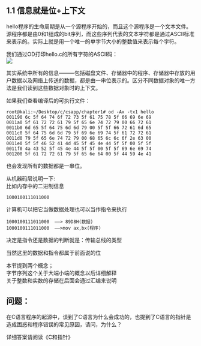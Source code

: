 ## 1.1 信息就是位+上下文  

hello程序的生命周期是从一个源程序开始的，而且这个源程序是一个文本文件。源程序都是由0和1组成的bit序列，而这些序列代表的文本字符都是通过ASCII标准来表示的。实际上就是用一个唯一的单字节大小的整数值来表示每个字符。  

我们通过OD打印hello.c的所有字符的ASCII码：  
![](./image/1-1-1.png)

其实系统中所有的信息———包括磁盘文件、存储器中的程序、存储器中存放的用户数据以及网络上传送的数据，都是由一串位表示的。区分不同数据对象的唯一方法是我们读到这些数据对象时的上下文。  

如果我们查看编译后的可执行文件：  

	root@kali:~/Desktop/c/csapp/chapter1# od -Ax -tx1 hello
	001190 6c 5f 64 74 6f 72 73 5f 61 75 78 5f 66 69 6e 69
	0011a0 5f 61 72 72 61 79 5f 65 6e 74 72 79 00 66 72 61
	0011b0 6d 65 5f 64 75 6d 6d 79 00 5f 5f 66 72 61 6d 65
	0011c0 5f 64 75 6d 6d 79 5f 69 6e 69 74 5f 61 72 72 61
	0011d0 79 5f 65 6e 74 72 79 00 68 65 6c 6c 6f 2e 63 00
	0011e0 5f 5f 46 52 41 4d 45 5f 45 4e 44 5f 5f 00 5f 5f
	0011f0 4a 43 52 5f 45 4e 44 5f 5f 00 5f 5f 69 6e 69 74
	001200 5f 61 72 72 61 79 5f 65 6e 64 00 5f 44 59 4e 41

也会发现所有的数据都是一串位。

从机器码层说明一下:  
比如内存中的二进制信息  

	1000100111011000   

计算机可以把它当做数据处理也可以当作指令来执行  

	1000100111011000  ——> 89D8H(数据)      
	1000100111011000  ——>mov ax,bx(程序)

决定是指令还是数据的判断就是：传输总线的类型  

当然这里的数据和指令都属于前面说的位   

本节提到两个概念；  
字节序列这个关于大端小端的概念以后详细解释  
关于整数和实数的存储在后面会通过汇编来说明      

## 问题：
在C语言程序的起源中，谈到了C语言为什么会成功的，也提到了C语言的指针是造成困惑和程序错误的常见原因，请问，为什么？  

详细答案请阅读《C和指针》